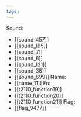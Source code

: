 ```yaml
---
tags:
---
```

Sound:
- [[sound_457]]
- [[sound_195]]
- [[sound_7]]
- [[sound_6]]
- [[sound_131]]
- [[sound_38]]
- [[sound_699]]
Name:
- [[name_11]]
Fn:
- [[t2110_function19]]
- [[t2110_function20]]
- [[t2110_function21]]
Flag:
- [[flag_9477]]
